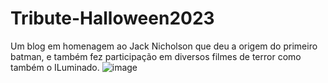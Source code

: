 
# Tribute-Halloween2023
Um blog em homenagem ao Jack Nicholson que deu a origem do primeiro batman, e também fez participação em diversos filmes de terror como também o ILuminado. 
![image](https://github.com/Davy-Fonini-M/Tribute-Halloween2023/assets/105006001/312d1158-8eb4-41f6-8430-a95cf1f84e8e)
